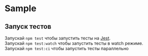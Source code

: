 # Sample

## Запуск тестов

Запускай `npm test` чтобы запустить тесты на [Jest](https://jestjs.io/).   
Запускай `npm test:watch` чтобы запустить тесты в watch режиме.  
Запускай `npm test:ci` чтобы запустить тесты параллельно
